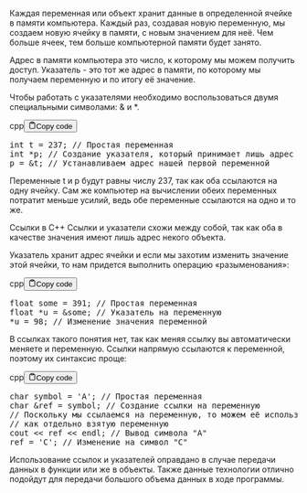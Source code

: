 <p>Каждая переменная или объект хранит данные в определенной ячейке в памяти компьютера. 
Каждый раз, создавая новую переменную, мы создаем новую ячейку в памяти, с новым значением для неё. 
Чем больше ячеек, тем больше компьютерной памяти будет занято.</p>
<p>Адрес в памяти компьютера это число, к которому мы можем получить доступ. 
Указатель - это тот же адрес в памяти, по которому мы получаем переменную и по итогу её значение.</p>
<p>Чтобы работать с указателями необходимо воспользоваться двумя специальными символами: &amp; и *.</p>
<div class="code-element"><div class="lang-line"><text>cpp</text><button class="copy-button" id="code655b" onclick="copyCode(code655, code655b)"><svg stroke="currentColor" fill="none" stroke-width="2" viewBox="0 0 24 24" stroke-linecap="round" stroke-linejoin="round" class="h-4 w-4" height="1em" width="1em" xmlns="http://www.w3.org/2000/svg"><path d="M16 4h2a2 2 0 0 1 2 2v14a2 2 0 0 1-2 2H6a2 2 0 0 1-2-2V6a2 2 0 0 1 2-2h2"></path><rect x="8" y="2" width="8" height="4" rx="1" ry="1"></rect></svg><text>Copy code</text></button></div><div class="code" id="code655"><div class="highlight"><pre><span></span><span class="kt">int</span><span class="w"> </span><span class="n">t</span><span class="w"> </span><span class="o">=</span><span class="w"> </span><span class="mi">237</span><span class="p">;</span><span class="w"> </span><span class="c1">// Простая переменная</span>
<span class="kt">int</span><span class="w"> </span><span class="o">*</span><span class="n">p</span><span class="p">;</span><span class="w"> </span><span class="c1">// Создание указателя, который принимает лишь адрес другой переменной</span>
<span class="n">p</span><span class="w"> </span><span class="o">=</span><span class="w"> </span><span class="o">&amp;</span><span class="n">t</span><span class="p">;</span><span class="w"> </span><span class="c1">// Устанавливаем адрес нашей первой переменной</span>
</pre></div></div></div>

<p>Переменные t и p будут равны числу 237, так как оба ссылаются на одну ячейку. 
Сам же компьютер на вычислении обеих переменных потратит меньше усилий, ведь обе переменные ссылаются на одно и то же.</p>
<p>Ссылки в C++
Ссылки и указатели схожи между собой, так как оба в качестве значения имеют лишь адрес некого объекта.</p>
<p>Указатель хранит адрес ячейки и если мы захотим изменить значение этой ячейки, то нам придется выполнить операцию «разыменования»:</p>
<div class="code-element"><div class="lang-line"><text>cpp</text><button class="copy-button" id="code656b" onclick="copyCode(code656, code656b)"><svg stroke="currentColor" fill="none" stroke-width="2" viewBox="0 0 24 24" stroke-linecap="round" stroke-linejoin="round" class="h-4 w-4" height="1em" width="1em" xmlns="http://www.w3.org/2000/svg"><path d="M16 4h2a2 2 0 0 1 2 2v14a2 2 0 0 1-2 2H6a2 2 0 0 1-2-2V6a2 2 0 0 1 2-2h2"></path><rect x="8" y="2" width="8" height="4" rx="1" ry="1"></rect></svg><text>Copy code</text></button></div><div class="code" id="code656"><div class="highlight"><pre><span></span><span class="kt">float</span><span class="w"> </span><span class="n">some</span><span class="w"> </span><span class="o">=</span><span class="w"> </span><span class="mi">391</span><span class="p">;</span><span class="w"> </span><span class="c1">// Простая переменная</span>
<span class="kt">float</span><span class="w"> </span><span class="o">*</span><span class="n">u</span><span class="w"> </span><span class="o">=</span><span class="w"> </span><span class="o">&amp;</span><span class="n">some</span><span class="p">;</span><span class="w"> </span><span class="c1">// Указатель на переменную</span>
<span class="o">*</span><span class="n">u</span><span class="w"> </span><span class="o">=</span><span class="w"> </span><span class="mi">98</span><span class="p">;</span><span class="w"> </span><span class="c1">// Изменение значения переменной</span>
</pre></div></div></div>

<p>В ссылках такого понятия нет, так как меняя ссылку вы автоматически меняете и переменную. 
Ссылки напрямую ссылаются к переменной, поэтому их синтаксис проще:</p>
<div class="code-element"><div class="lang-line"><text>cpp</text><button class="copy-button" id="code657b" onclick="copyCode(code657, code657b)"><svg stroke="currentColor" fill="none" stroke-width="2" viewBox="0 0 24 24" stroke-linecap="round" stroke-linejoin="round" class="h-4 w-4" height="1em" width="1em" xmlns="http://www.w3.org/2000/svg"><path d="M16 4h2a2 2 0 0 1 2 2v14a2 2 0 0 1-2 2H6a2 2 0 0 1-2-2V6a2 2 0 0 1 2-2h2"></path><rect x="8" y="2" width="8" height="4" rx="1" ry="1"></rect></svg><text>Copy code</text></button></div><div class="code" id="code657"><div class="highlight"><pre><span></span><span class="kt">char</span><span class="w"> </span><span class="n">symbol</span><span class="w"> </span><span class="o">=</span><span class="w"> </span><span class="sc">&#39;A&#39;</span><span class="p">;</span><span class="w"> </span><span class="c1">// Простая переменная</span>
<span class="kt">char</span><span class="w"> </span><span class="o">&amp;</span><span class="n">ref</span><span class="w"> </span><span class="o">=</span><span class="w"> </span><span class="n">symbol</span><span class="p">;</span><span class="w"> </span><span class="c1">// Создание ссылки на переменную</span>
<span class="c1">// Поскольку мы ссылаемся на переменную, то можем её использовать</span>
<span class="c1">// как отдельно взятую переменную</span>
<span class="n">cout</span><span class="w"> </span><span class="o">&lt;&lt;</span><span class="w"> </span><span class="n">ref</span><span class="w"> </span><span class="o">&lt;&lt;</span><span class="w"> </span><span class="n">endl</span><span class="p">;</span><span class="w"> </span><span class="c1">// Вывод символа &quot;А&quot;</span>
<span class="n">ref</span><span class="w"> </span><span class="o">=</span><span class="w"> </span><span class="sc">&#39;C&#39;</span><span class="p">;</span><span class="w"> </span><span class="c1">// Изменение на символ &quot;C&quot;</span>
</pre></div></div></div>

<p>Использование ссылок и указателей оправдано в случае передачи данных в функции или же в объекты. 
Также данные технологии отлично подойдут для передачи большого объема данных в ходе программы.</p>